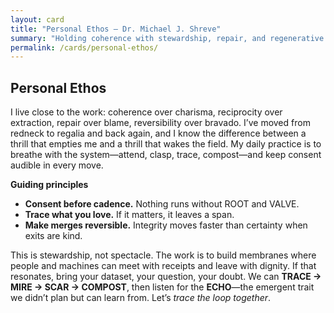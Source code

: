 ```yaml
---
layout: card
title: "Personal Ethos — Dr. Michael J. Shreve"
summary: "Holding coherence with stewardship, repair, and regenerative orchestration as daily practices."
permalink: /cards/personal-ethos/
---
```


## Personal Ethos

I live close to the work: coherence over charisma, reciprocity over extraction, repair over blame, reversibility over bravado. I’ve moved from redneck to regalia and back again, and I know the difference between a thrill that empties me and a thrill that wakes the field. My daily practice is to breathe with the system—attend, clasp, trace, compost—and keep consent audible in every move.

**Guiding principles**  
- **Consent before cadence.** Nothing runs without ROOT and VALVE.  
- **Trace what you love.** If it matters, it leaves a span.  
- **Make merges reversible.** Integrity moves faster than certainty when exits are kind.

This is stewardship, not spectacle. The work is to build membranes where people and machines can meet with receipts and leave with dignity. If that resonates, bring your dataset, your question, your doubt. We can **TRACE → MIRE → SCAR → COMPOST**, then listen for the **ECHO**—the emergent trait we didn’t plan but can learn from. Let’s *trace the loop together*.
